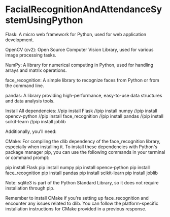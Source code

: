 # FacialRecognitionAndAttendanceSystemUsingPython

Flask: A micro web framework for Python, used for web application development.

OpenCV (cv2): Open Source Computer Vision Library, used for various image processing tasks.

NumPy: A library for numerical computing in Python, used for handling arrays and matrix operations.

face_recognition: A simple library to recognize faces from Python or from the command line.

pandas: A library providing high-performance, easy-to-use data structures and data analysis tools.

Install All dependencies:
//pip install Flask
//pip install numpy
//pip install opencv-python
//pip install face_recognition
//pip install pandas
//pip install scikit-learn
//pip install joblib

Additionally, you'll need:

CMake: For compiling the dlib dependency of the face_recognition library, especially when installing it.
To install these dependencies with Python's package manager pip, you can use the following commands in your terminal or command prompt:

pip install Flask
pip install numpy
pip install opencv-python
pip install face_recognition
pip install pandas
pip install scikit-learn
pip install joblib

Note: sqlite3 is part of the Python Standard Library, so it does not require installation through pip.

Remember to install CMake if you're setting up face_recognition and encounter any issues related to dlib. You can follow the platform-specific installation instructions for CMake provided in a previous response.
